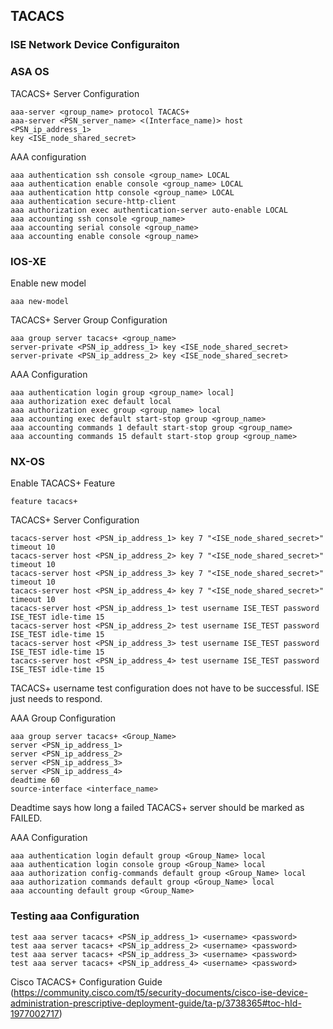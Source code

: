 ## TACACS
### ISE Network Device Configuraiton

### ASA OS
TACACS+ Server Configuration
```
aaa-server <group_name> protocol TACACS+
aaa-server <PSN_server_name> <(Interface_name)> host <PSN_ip_address_1>
key <ISE_node_shared_secret>
```
AAA configuration
```
aaa authentication ssh console <group_name> LOCAL
aaa authentication enable console <group_name> LOCAL
aaa authentication http console <group_name> LOCAL
aaa authentication secure-http-client
aaa authorization exec authentication-server auto-enable LOCAL
aaa accounting ssh console <group_name>
aaa accounting serial console <group_name>
aaa accounting enable console <group_name>

```
### IOS-XE
Enable new model
```
aaa new-model
```
TACACS+ Server Group Configuration
```
aaa group server tacacs+ <group_name>
server-private <PSN_ip_address_1> key <ISE_node_shared_secret>
server-private <PSN_ip_address_2> key <ISE_node_shared_secret>
```
AAA Configuration
```
aaa authentication login group <group_name> local]
aaa authorization exec default local
aaa authorization exec group <group_name> local
aaa accounting exec default start-stop group <group_name>
aaa accounting commands 1 default start-stop group <group_name>
aaa accounting commands 15 default start-stop group <group_name>

```
### NX-OS

Enable TACACS+ Feature
```
feature tacacs+
```

TACACS+ Server Configuration
```
tacacs-server host <PSN_ip_address_1> key 7 "<ISE_node_shared_secret>" timeout 10
tacacs-server host <PSN_ip_address_2> key 7 "<ISE_node_shared_secret>" timeout 10
tacacs-server host <PSN_ip_address_3> key 7 "<ISE_node_shared_secret>" timeout 10
tacacs-server host <PSN_ip_address_4> key 7 "<ISE_node_shared_secret>" timeout 10
tacacs-server host <PSN_ip_address_1> test username ISE_TEST password ISE_TEST idle-time 15
tacacs-server host <PSN_ip_address_2> test username ISE_TEST password ISE_TEST idle-time 15
tacacs-server host <PSN_ip_address_3> test username ISE_TEST password ISE_TEST idle-time 15
tacacs-server host <PSN_ip_address_4> test username ISE_TEST password ISE_TEST idle-time 15
```
TACACS+ username test configuration does not have to be successful. ISE just needs to respond.

AAA Group Configuration
```
aaa group server tacacs+ <Group_Name>
server <PSN_ip_address_1>
server <PSN_ip_address_2>
server <PSN_ip_address_3>
server <PSN_ip_address_4>
deadtime 60
source-interface <interface_name>
```
Deadtime says how long a failed TACACS+ server should be marked as FAILED.

AAA Configuration
```
aaa authentication login default group <Group_Name> local
aaa authentication login console group <Group_Name> local
aaa authorization config-commands default group <Group_Name> local
aaa authorization commands default group <Group_Name> local
aaa accounting default group <Group_Name>
```

### Testing aaa Configuration
```
test aaa server tacacs+ <PSN_ip_address_1> <username> <password>
test aaa server tacacs+ <PSN_ip_address_2> <username> <password>
test aaa server tacacs+ <PSN_ip_address_3> <username> <password>
test aaa server tacacs+ <PSN_ip_address_4> <username> <password>
```

Cisco TACACS+ Configuration Guide (https://community.cisco.com/t5/security-documents/cisco-ise-device-administration-prescriptive-deployment-guide/ta-p/3738365#toc-hId-1977002717)
